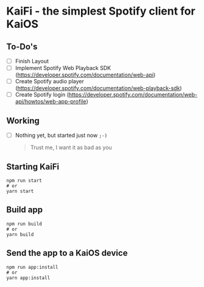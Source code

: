 # KaiFi - the simplest Spotify client for KaiOS

## To-Do's

- [ ] Finish Layout
- [ ] Implement Spotify Web Playback SDK (https://developer.spotify.com/documentation/web-api)
- [ ] Create Spotify audio player (https://developer.spotify.com/documentation/web-playback-sdk)
- [ ] Create Spotify login (https://developer.spotify.com/documentation/web-api/howtos/web-app-profile)

## Working

- [ ] Nothing yet, but started just now `;-)` 
    
    > Trust me, I want it as bad as you

## Starting KaiFi

```console
npm run start
# or
yarn start
```

## Build app

```console
npm run build
# or
yarn build
```

## Send the app to a KaiOS device

```console
npm run app:install
# or
yarn app:install
```